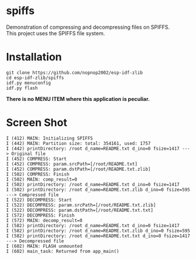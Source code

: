 # spiffs
Demonstration of compressing and decompressing files on SPIFFS.   
This project uses the SPIFFS file system.   

# Installation

```
git clone https://github.com/nopnop2002/esp-idf-zlib
cd esp-idf-zlib/spiffs
idf.py menuconfig
idf.py flash
```

__There is no MENU ITEM where this application is peculiar.__   


# Screen Shot   
```
I (412) MAIN: Initializing SPIFFS
I (442) MAIN: Partition size: total: 354161, used: 1757
I (442) printDirectory: /root d_name=README.txt d_ino=0 fsize=1417 ---> Original file
I (452) COMPRESS: Start
I (452) COMPRESS: param.srcPath=[/root/README.txt]
I (452) COMPRESS: param.dstPath=[/root/README.txt.zlib]
I (502) COMPRESS: Finish
I (502) MAIN: comp_result=0
I (502) printDirectory: /root d_name=README.txt d_ino=0 fsize=1417
I (502) printDirectory: /root d_name=README.txt.zlib d_ino=0 fsize=595 ---> Compressed file
I (522) DECOMPRESS: Start
I (522) DECOMPRESS: param.srcPath=[/root/README.txt.zlib]
I (522) DECOMPRESS: param.dstPath=[/root/README.txt.txt]
I (572) DECOMPRESS: Finish
I (572) MAIN: decomp_result=0
I (582) printDirectory: /root d_name=README.txt d_ino=0 fsize=1417
I (582) printDirectory: /root d_name=README.txt.zlib d_ino=0 fsize=595
I (582) printDirectory: /root d_name=README.txt.txt d_ino=0 fsize=1417 ---> Decompressed file
I (602) MAIN: FLASH unmounted
I (602) main_task: Returned from app_main()
```

